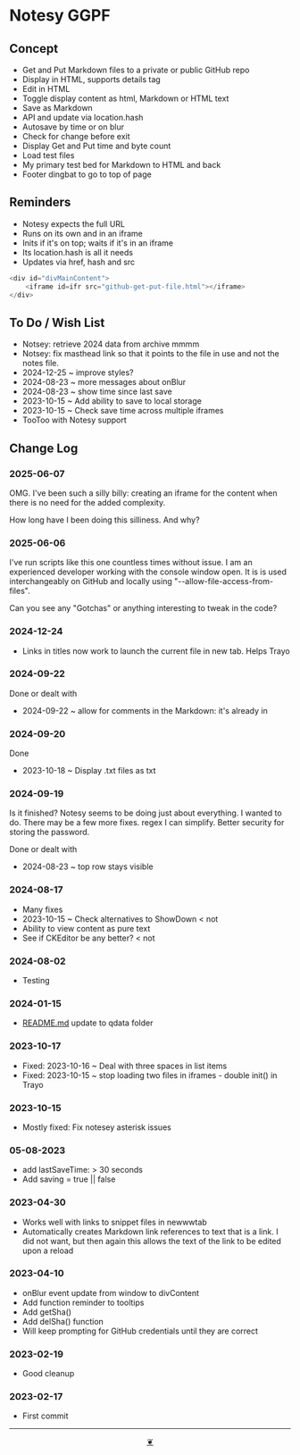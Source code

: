# Notesy GGPF

## Concept

* Get and Put Markdown files to a private or public GitHub repo
* Display in HTML, supports details tag
* Edit in HTML
* Toggle display content as html, Markdown or HTML text
* Save as Markdown
* API and update via location.hash
* Autosave by time or on blur
* Check for change before exit
* Display Get and Put time and byte count
* Load test files
* My primary test bed for Markdown to HTML and back
* Footer dingbat to go to top of page

## Reminders

* Notesy expects the full URL
* Runs on its own and in an iframe
* Inits if it's on top; waits if it's in an iframe
* Its location.hash is all it needs
* Updates via href, hash and src

``` JavaScript
<div id="divMainContent">
    <iframe id=ifr src="github-get-put-file.html"></iframe>
</div>
```

## To Do / Wish List

* Notsey: retrieve 2024 data from archive mmmm
* Notsey: fix masthead link so that it points to the file in use and not the notes file.
* 2024-12-25 ~ improve styles?
* 2024-08-23 ~ more messages about onBlur
* 2024-08-23 ~ show time since last save
* 2023-10-15 ~ Add ability to save to local storage
* 2023-10-15 ~ Check save time across multiple iframes
* TooToo with Notesy support

## Change Log

### 2025-06-07

OMG. I've been such a silly billy: creating an iframe for the content when there is no need for the added complexity.

How long have I been doing this silliness. And why?

### 2025-06-06

I've run scripts like this one countless times without issue. I am an experienced developer working with the console window open. It is is used interchangeably on GitHub and locally using "--allow-file-access-from-files". 

Can you see any "Gotchas" or anything interesting to tweak in the code?

### 2024-12-24

* Links in titles now work to launch the current file in new tab. Helps Trayo

### 2024-09-22

Done or dealt with

* 2024-09-22 ~  allow for comments in the Markdown: it's already in

### 2024-09-20

Done

* 2023-10-18 ~ Display .txt files as txt


### 2024-09-19

Is it finished? Notesy seems to be doing just about everything. I wanted to do. There may be a few more fixes. regex I can simplify. Better security for storing the password.

Done or dealt with

* 2024-08-23 ~ top row stays visible

### 2024-08-17

* Many fixes
* 2023-10-15 ~ Check alternatives to ShowDown &lt; not
* Ability to view content as pure text
* See if CKEditor be any better? &lt; not

### 2024-08-02

* Testing

### 2024-01-15

* <a href="http://README.md">README.md</a> update to qdata folder

### 2023-10-17

* Fixed: 2023-10-16 ~ Deal with three spaces in list items
* Fixed: 2023-10-15 ~ stop loading two files in iframes - double init() in Trayo

### 2023-10-15

* Mostly fixed: Fix notesey asterisk issues

### 05-08-2023

* add lastSaveTime: &gt; 30 seconds
* Add saving = true || false

### 2023-04-30

* Works well with links to snippet files in newwwtab
* Automatically creates Markdown link references to text that is a link. I did not want, but then again this allows the text of the link to be edited upon a reload

### 2023-04-10

* onBlur event update from window to divContent
* Add function reminder to tooltips
* Add getSha()
* Add delSha() function
* Will keep prompting for GitHub credentials until they are correct

### 2023-02-19

* Good cleanup

### 2023-02-17

* First commit

***

<center title="Hello! Click me to go up to the top"><a class="aDingbat" href="javascript:divContent.scrollTo(0,0);">❦</a></center>
